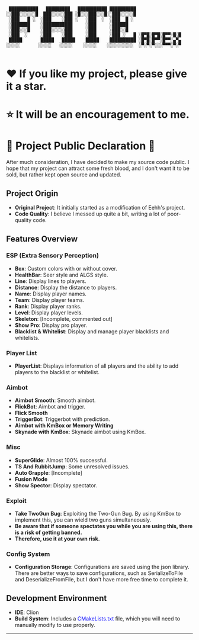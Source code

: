    <pre><code>
 ███████████   █████████   ███████████ ██████████
░░███░░░░░░█  ███░░░░░███ ░█░░░███░░░█░░███░░░░░█
 ░███   █ ░  ░███    ░███ ░   ░███  ░  ░███  █ ░
 ░███████    ░███████████     ░███     ░██████
 ░███░░░█    ░███░░░░░███     ░███     ░███░░█
 ░███  ░     ░███    ░███     ░███     ░███ ░   █ ░█▀█░█▀█░█▀▀░█░█
 █████       █████   █████    █████    ██████████ ░█▀█░█▀▀░█▀▀░▄▀▄
░░░░░       ░░░░░   ░░░░░    ░░░░░    ░░░░░░░░░░  ░▀░▀░▀░░░▀▀▀░▀░▀
   </code></pre>

# ❤ If you like my project, please give it a star.
# ⭐ It will be an encouragement to me.

# 🌟 Project Public Declaration 🌟

After much consideration, I have decided to make my source code public. I hope that my project can attract some fresh blood, and I don't want it to be sold, but rather kept open source and updated.

## Project Origin

- **Original Project**: It initially started as a modification of Eehh's project.
- **Code Quality**: I believe I messed up quite a bit, writing a lot of poor-quality code.

## Features Overview

### **ESP (Extra Sensory Perception)**

- **Box**: Custom colors with or without cover.
- **HealthBar**: Seer style and ALGS style.
- **Line**: Display lines to players.
- **Distance**: Display the distance to players.
- **Name**: Display player names.
- **Team**: Display player teams.
- **Rank**: Display player ranks.
- **Level**: Display player levels.
- **Skeleton**: [Incomplete, commented out]
- **Show Pro**: Display pro player.
- **Blacklist & Whitelist**: Display and manage player blacklists and whitelists.

### **Player List**

- **PlayerList**: Displays information of all players and the ability to add players to the blacklist or whitelist.

### **Aimbot**

- **Aimbot Smooth**: Smooth aimbot.
- **FlickBot**: Aimbot and trigger.
- **Flick Smooth**
- **TriggerBot**: Triggerbot with prediction.
- **Aimbot with KmBox or Memory Writing**
- **Skynade with KmBox**: Skynade aimbot using KmBox.

### **Misc**

- **SuperGlide**: Almost 100% successful.
- **TS And RubbitJump**: Some unresolved issues.
- **Auto Grapple**: [Incomplete]
- **Fusion Mode**
- **Show Spector**: Display spectator.

### **Exploit**

- **Take TwoGun Bug**: Exploiting the Two-Gun Bug. By using KmBox to implement this, you can wield two guns simultaneously.
- **Be aware that if someone spectates you while you are using this, there is a risk of getting banned.**
- **Therefore, use it at your own risk.**

### **Config System**

- **Configuration Storage**: Configurations are saved using the json library. There are better ways to save configurations, such as SerializeToFile and DeserializeFromFile, but I don't have more free time to complete it.

## Development Environment

- **IDE**: Clion
- **Build System**: Includes a <span style="color:#0000ff;">CMakeLists.txt</span> file, which you will need to manually modify to use properly.

---
